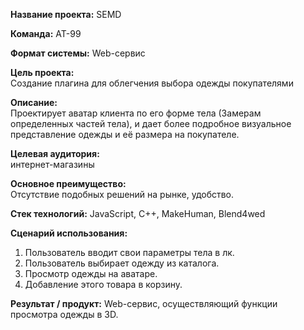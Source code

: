 <b>Название проекта:</b> SEMD

<b>Команда:</b> АТ-99

<b>Формат системы:</b> 
Web-сервис

<b>Цель проекта:</b>  
Создание плагина для облегчения выбора одежды  покупателями

<b>Описание:</b>  
Проектирует аватар клиента по его форме тела (Замерам определенных частей тела), и дает более подробное визуальное представление одежды и её размера на покупателе. 

<b>Целевая аудитория:</b>  
интернет-магазины

<b>Основное преимущество:</b>  
Отсутствие подобных решений на рынке, удобство.

<b>Стек технологий:</b> 
JavaScript, С++, MakeHuman, Blend4wed

<b>Сценарий использования:</b>  
1) Пользователь вводит свои параметры тела в лк.
2) Пользователь выбирает одежду из каталога.
3) Просмотр одежды на аватаре.
4) Добавление этого товара в корзину.

<b>Результат / продукт:</b> 
Web-сервис, осуществляющий функции просмотра одежды в 3D.

